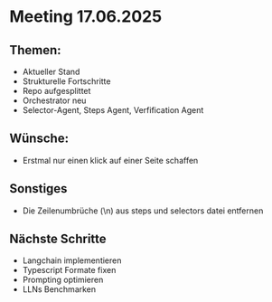 # Meeting 17.06.2025

## Themen: 

- Aktueller Stand
- Strukturelle Fortschritte
- Repo aufgesplittet 
- Orchestrator neu
- Selector-Agent, Steps Agent, Verfification Agent

## Wünsche: 
- Erstmal nur einen klick auf einer Seite schaffen

## Sonstiges
- Die Zeilenumbrüche (\n) aus steps und selectors datei entfernen

## Nächste Schritte
- Langchain implementieren
- Typescript Formate fixen
- Prompting optimieren
- LLNs Benchmarken

